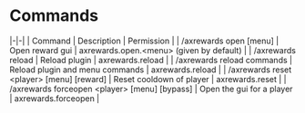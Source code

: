# Commands

|-|-|
| Command | Description | Permission |
| /axrewards open [menu] | Open reward gui | axrewards.open.&lt;menu> (given by default) |
| /axrewards reload | Reload plugin | axrewards.reload |
| /axrewards reload commands | Reload plugin and menu commands | axrewards.reload |
| /axrewards reset &lt;player> [menu] [reward] | Reset cooldown of player | axrewards.reset |
| /axrewards forceopen &lt;player> [menu] [bypass] | Open the gui for a player | axrewards.forceopen |